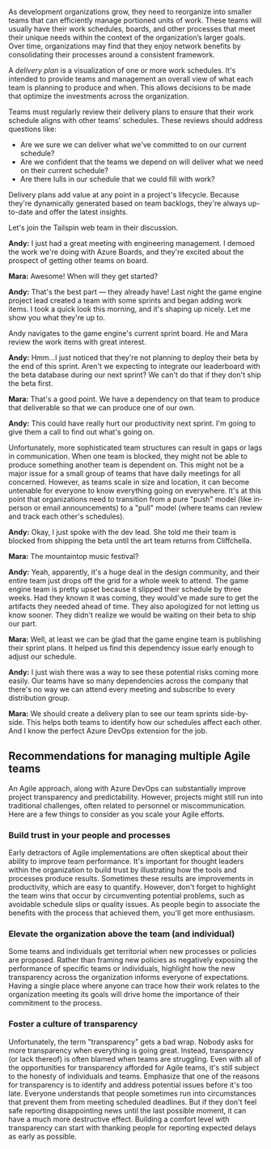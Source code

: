 As development organizations grow, they need to reorganize into smaller teams that can efficiently manage portioned units of work. These teams will usually have their work schedules, boards, and other processes that meet their unique needs within the context of the organization’s larger goals. Over time, organizations may find that they enjoy network benefits by consolidating their processes around a consistent framework.

A _delivery plan_ is a visualization of one or more work schedules. It's intended to provide teams and management an overall view of what each team is planning to produce and when. This allows decisions to be made that optimize the investments across the organization.

Teams must regularly review their delivery plans to ensure that their work schedule aligns with other teams' schedules. These reviews should address questions like:
* Are we sure we can deliver what we've committed to on our current schedule?
* Are we confident that the teams we depend on will deliver what we need on their current schedule?
* Are there lulls in our schedule that we could fill with work?

Delivery plans add value at any point in a project's lifecycle. Because they're dynamically generated based on team backlogs, they're always up-to-date and offer the latest insights.

Let's join the Tailspin web team in their discussion.

**Andy:** I just had a great meeting with engineering management. I demoed the work we're doing with Azure Boards, and they're excited about the prospect of getting other teams on board.

**Mara:** Awesome! When will they get started?

**Andy:** That's the best part — they already have! Last night the game engine project lead created a team with some sprints and began adding work items. I took a quick look this morning, and it's shaping up nicely. Let me show you what they're up to.

Andy navigates to the game engine's current sprint board. He and Mara review the work items with great interest.

**Andy:** Hmm...I just noticed that they're not planning to deploy their beta by the end of this sprint. Aren't we expecting to integrate our leaderboard with the beta database during our next sprint? We can't do that if they don't ship the beta first.

**Mara:** That's a good point. We have a dependency on that team to produce that deliverable so that we can produce one of our own.

**Andy:** This could have really hurt our productivity next sprint. I'm going to give them a call to find out what's going on.

Unfortunately, more sophisticated team structures can result in gaps or lags in communication. When one team is blocked, they might not be able to produce something another team is dependent on. This might not be a major issue for a small group of teams that have daily meetings for all concerned. However, as teams scale in size and location, it can become untenable for everyone to know everything going on everywhere. It's at this point that organizations need to transition from a pure "push" model (like in-person or email announcements) to a "pull" model (where teams can review and track each other's schedules).

**Andy:** Okay, I just spoke with the dev lead. She told me their team is blocked from shipping the beta until the art team returns from Cliffchella.

**Mara:** The mountaintop music festival?

**Andy:** Yeah, apparently, it's a huge deal in the design community, and their entire team just drops off the grid for a whole week to attend. The game engine team is pretty upset because it slipped their schedule by three weeks. Had they known it was coming, they would've made sure to get the artifacts they needed ahead of time. They also apologized for not letting us know sooner. They didn't realize we would be waiting on their beta to ship our part.

**Mara:** Well, at least we can be glad that the game engine team is publishing their sprint plans. It helped us find this dependency issue early enough to adjust our schedule.

**Andy:** I just wish there was a way to see these potential risks coming more easily. Our teams have so many dependencies across the company that there's no way we can attend every meeting and subscribe to every distribution group.

**Mara:** We should create a delivery plan to see our team sprints side-by-side. This helps both teams to identify how our schedules affect each other. And I know the perfect Azure DevOps extension for the job.

## Recommendations for managing multiple Agile teams

An Agile approach, along with Azure DevOps can substantially improve project transparency and predictability. However, projects might still run into traditional challenges, often related to personnel or miscommunication. Here are a few things to consider as you scale your Agile efforts.

### Build trust in your people and processes

Early detractors of Agile implementations are often skeptical about their ability to improve team performance. It's important for thought leaders within the organization to build trust by illustrating how the tools and processes produce results. Sometimes these results are improvements in productivity, which are easy to quantify. However, don't forget to highlight the team wins that occur by circumventing potential problems, such as avoidable schedule slips or quality issues. As people begin to associate the benefits with the process that achieved them, you'll get more enthusiasm.

### Elevate the organization above the team (and individual)

Some teams and individuals get territorial when new processes or policies are proposed. Rather than framing new policies as negatively exposing the performance of specific teams or individuals, highlight how the new transparency across the organization informs everyone of expectations. Having a single place where anyone can trace how their work relates to the organization meeting its goals will drive home the importance of their commitment to the process.

### Foster a culture of transparency

Unfortunately, the term "transparency" gets a bad wrap. Nobody asks for more transparency when everything is going great. Instead, transparency (or lack thereof) is often blamed when teams are struggling. Even with all of the opportunities for transparency afforded for Agile teams, it's still subject to the honesty of individuals and teams. Emphasize that one of the reasons for transparency is to identify and address potential issues before it's too late. Everyone understands that people sometimes run into circumstances that prevent them from meeting scheduled deadlines. But if they don't feel safe reporting disappointing news until the last possible moment, it can have a much more destructive effect. Building a comfort level with transparency can start with thanking people for reporting expected delays as early as possible.